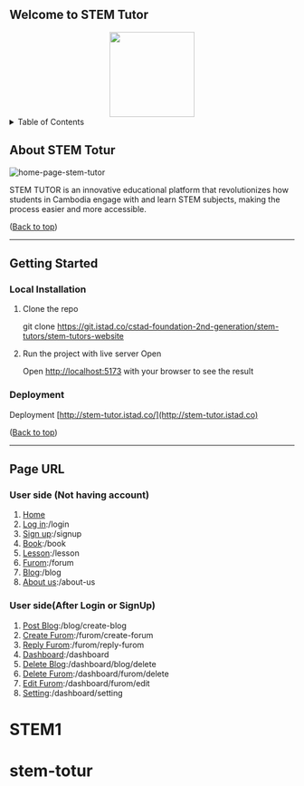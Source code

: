 ## Welcome to STEM Tutor

<div align="center">
  <img src="/uploads/b92cf46d9a1227153665033b66b2dd39/logo-stem-tutor.png" width="150px">
</div>


  <!-- ![logo-stem-tutor](/uploads/b92cf46d9a1227153665033b66b2dd39/logo-stem-tutor.png) -->

<details>
  <summary>Table of Contents</summary>

- [Introduction](#introduction)

- [Installation](#installation)

- [Usage](#usage)

- [Contributing](#contributing)

- [License](#license)

- [Contact](#contact)

</details>


## About STEM Totur

![home-page-stem-tutor](/uploads/addb980f4cc85a4267175183cde5d6a8/home-page-stem-tutor.png)


STEM TUTOR is an innovative educational platform that revolutionizes how students in Cambodia engage with and learn STEM subjects, making the process easier and more accessible.

([Back to top](#welcome-to-STEM-Tutor))

<a href="Back to top" style="text-decoration: none;"></a>

---


## Getting Started

### Local Installation

1. Clone the repo

      git clone <https://git.istad.co/cstad-foundation-2nd-generation/stem-tutors/stem-tutors-website>
  
2. Run the project with live server Open

      Open <http://localhost:5173> with your browser to see the result
  

### Deployment 
   
   Deployment [http://stem-tutor.istad.co/](http://stem-tutor.istad.co)

   
([Back to top](#welcome-to-STEM-Tutor))


---


## Page URL

### User side (Not having account)

1. [Home](http://localhost:5173/)
2. [Log in](http://localhost:5173/login):/login
3. [Sign up](http://localhost:5173/register):/signup
4. [Book](http://localhost:5173/book):/book
5. [Lesson](http://localhost:5173/lesson):/lesson
6. [Furom](http://localhost:5173/forum):/forum
7. [Blog](http://localhost:5173/blog):/blog
8. [About us](http://localhost:5173/about-us):/about-us


### User side(After Login or SignUp)

1. [Post Blog](http://localhost:5173/blog):/blog/create-blog
2. [Create Furom](http://localhost:5173/create_forum):/furom/create-forum
3. [Reply Furom](http://localhost:5173/createComment/112):/furom/reply-furom
4. [Dashboard](http://localhost:5173/dashboard):/dashboard
5. [Delete Blog](http://localhost:5173/article?page=1):/dashboard/blog/delete
6. [Delete Furom](http://localhost:5173/getforum?page=1):/dashboard/furom/delete
7. [Edit Furom](http://localhost:5173/getforum?page=1):/dashboard/furom/edit
5. [Setting](http://localhost:5173/setting):/dashboard/setting
# STEM1
# stem-totur
